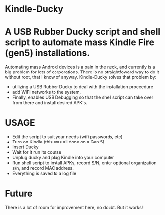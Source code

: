 # Kindle-Ducky

# A USB Rubber Ducky script and shell script to automate mass Kindle Fire (gen5) installations.

Automating mass Android devices is a pain in the neck, and currently is a big problem for lots of corporations. There 
is no straightfoward way to do it without root, that I know of anyway. Kindle-Ducky solves that problem by:
* utilizing a USB Rubber Ducky to deal with the installation proceedure 
* add WiFi networks to the system, 
* Finally, enables USB Debugging so that the shell script can take over from there and install desired APK's. 


# USAGE

* Edit the script to suit your needs (wifi passwords, etc)
* Turn on Kindle (this was all done on a Gen 5)
* Insert Ducky
* Wait for it run its course
* Unplug ducky and plug Kindle into your computer
* Run shell script to install APKs, record S/N, enter optional organization s/n, and record MAC address.
* Everything is saved to a log file


# Future

There is a lot of room for improvement here, no doubt. But it works!
